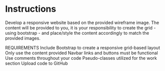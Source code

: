 # Instructions  

Develop a responsive website based on the provided wireframe image. The content will be provided to you, it is your responsibility to create the grid - using bootstrap - and place/style the content accordingly to match the provided images.

REQUIREMENTS
Include Bootstrap to create a responsive grid-based layout 
Only use the content provided
Navbar links and buttons must be functional
Use comments throughout your code
Pseudo-classes utilized for the work section
Upload code to GitHub

  